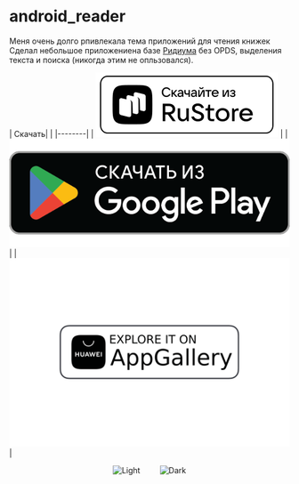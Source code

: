 # android_reader

Меня очень долго рпивлекала тема приложений для чтения книжек<br>
Сделал небольшое приложениена базе [Ридиума](https://github.com/readium/kotlin-toolkit) без OPDS, выделения текста и поиска (никогда этим не опльзовался).<br>

| Скачать|                                                                                                                                                                                               |
|--------|
| <a href="https://apps.rustore.ru/app/me.kifio.kreader.android">![RuStore](./badges/logo-monochrome-light.svg)</a> |
| <a href="https://play.google.com/store/apps/details?id=me.kifio.kreader.android">![Play Google](./badges/google-play-badge.png)</a> |
| <a href="https://appgallery.huawei.com/app/C110328443">![Huawei AppGallery](./badges/explore-it-on-huawei-appgallery-seeklogo.svg)</a>      |

<p align="center">
  <img alt="Light" src="./bookshelf.gif" width="45%" >
&nbsp; &nbsp; &nbsp; &nbsp;
  <img alt="Dark" src="./reader.gif" width="45%">
</p>
